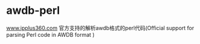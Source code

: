 # awdb-perl
www.ipplus360.com 官方支持的解析awdb格式的perl代码(Official support for parsing Perl code in AWDB format ) 

